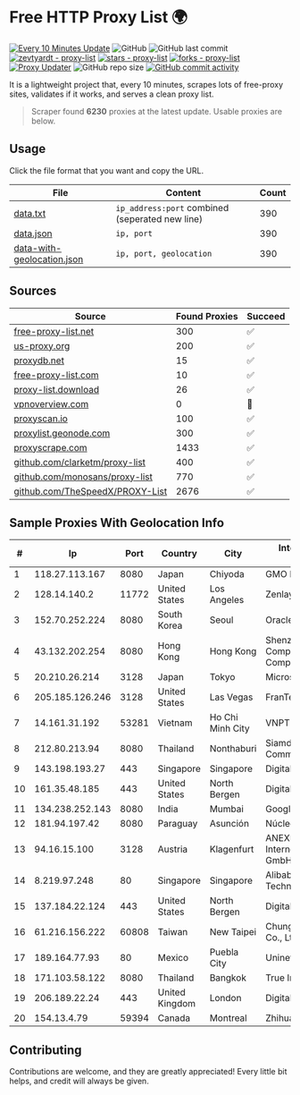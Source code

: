 
# Free HTTP Proxy List 🌍

[![Every 10 Minutes Update](https://github.com/mertguvencli/http-proxy-list/actions/workflows/main.yml/badge.svg?branch=main)](https://github.com/mertguvencli/http-proxy-list/actions/workflows/main.yml)
![GitHub](https://img.shields.io/github/license/mertguvencli/http-proxy-list)
![GitHub last commit](https://img.shields.io/github/last-commit/mertguvencli/http-proxy-list)
[![zevtyardt - proxy-list](https://img.shields.io/static/v1?label=zevtyardt&message=proxy-list&color=blue&logo=github)](https://github.com/zevtyardt/proxy-list "Go to GitHub repo")
[![stars - proxy-list](https://img.shields.io/github/stars/zevtyardt/proxy-list?style=social)](https://github.com/zevtyardt/proxy-list)
[![forks - proxy-list](https://img.shields.io/github/forks/zevtyardt/proxy-list?style=social)](https://github.com/zevtyardt/proxy-list)
[![Proxy Updater](https://github.com/zevtyardt/proxy-list/workflows/Proxy%20Updater/badge.svg)](https://github.com/zevtyardt/proxy-list/actions?query=workflow:"Proxy+Updater")
![GitHub repo size](https://img.shields.io/github/repo-size/zevtyardt/proxy-list)
[![GitHub commit activity](https://img.shields.io/github/commit-activity/m/zevtyardt/proxy-list?logo=commits)](https://github.com/zevtyardt/proxy-list/commits/main)

It is a lightweight project that, every 10 minutes, scrapes lots of free-proxy sites, validates if it works, and serves a clean proxy list.

> Scraper found **6230** proxies at the latest update. Usable proxies are below.

## Usage

Click the file format that you want and copy the URL.

|File|Content|Count|
|----|-------|-----|
|[data.txt](https://raw.githubusercontent.com/mertguvencli/http-proxy-list/main/proxy-list/data.txt)|`ip_address:port` combined (seperated new line)|390|
|[data.json](https://raw.githubusercontent.com/mertguvencli/http-proxy-list/main/proxy-list/data.json)|`ip, port`|390|
|[data-with-geolocation.json](https://raw.githubusercontent.com/mertguvencli/http-proxy-list/main/proxy-list/data-with-geolocation.json)|`ip, port, geolocation`|390|

## Sources

|Source|Found Proxies|Succeed|
|------|-------------|-------|
|[free-proxy-list.net](https://free-proxy-list.net)|300|✅|
|[us-proxy.org](https://www.us-proxy.org)|200|✅|
|[proxydb.net](http://proxydb.net)|15|✅|
|[free-proxy-list.com](https://free-proxy-list.com/?page=&port=&type%5B%5D=http&type%5B%5D=https&up_time=0&search=Search)|10|✅|
|[proxy-list.download](https://www.proxy-list.download/HTTP)|26|✅|
|[vpnoverview.com](https://vpnoverview.com/privacy/anonymous-browsing/free-proxy-servers)|0|🚫|
|[proxyscan.io](https://www.proxyscan.io)|100|✅|
|[proxylist.geonode.com](https://proxylist.geonode.com/api/proxy-list?limit=300&page=1&sort_by=lastChecked&sort_type=desc&protocols=http,https)|300|✅|
|[proxyscrape.com](https://api.proxyscrape.com/v2/?request=displayproxies&protocol=http&timeout=10000&country=all&ssl=all&anonymity=all)|1433|✅|
|[github.com/clarketm/proxy-list](https://raw.githubusercontent.com/clarketm/proxy-list/master/proxy-list-raw.txt)|400|✅|
|[github.com/monosans/proxy-list](https://raw.githubusercontent.com/monosans/proxy-list/main/proxies/http.txt)|770|✅|
|[github.com/TheSpeedX/PROXY-List](https://raw.githubusercontent.com/TheSpeedX/PROXY-List/master/http.txt)|2676|✅|


## Sample Proxies With Geolocation Info

|#|Ip|Port|Country|City|Internet Service Provider|
|-|--|----|-------|----|-------------------------|
|1|118.27.113.167|8080|Japan|Chiyoda|GMO Internet, Inc.|
|2|128.14.140.2|11772|United States|Los Angeles|Zenlayer Inc|
|3|152.70.252.224|8080|South Korea|Seoul|Oracle Corporation|
|4|43.132.202.254|8080|Hong Kong|Hong Kong|Shenzhen Tencent Computer Systems Company Limited|
|5|20.210.26.214|3128|Japan|Tokyo|Microsoft Corporation|
|6|205.185.126.246|3128|United States|Las Vegas|FranTech Solutions|
|7|14.161.31.192|53281|Vietnam|Ho Chi Minh City|VNPT|
|8|212.80.213.94|8080|Thailand|Nonthaburi|Siamdata Communication Co.|
|9|143.198.193.27|443|Singapore|Singapore|DigitalOcean, LLC|
|10|161.35.48.185|443|United States|North Bergen|DigitalOcean, LLC|
|11|134.238.252.143|8080|India|Mumbai|Google LLC|
|12|181.94.197.42|8080|Paraguay|Asunción|Núcleo S.A.|
|13|94.16.15.100|3128|Austria|Klagenfurt|ANEXIA Internetdienstleistungs GmbH|
|14|8.219.97.248|80|Singapore|Singapore|Alibaba (US) Technology Co., Ltd.|
|15|137.184.22.124|443|United States|North Bergen|DigitalOcean, LLC|
|16|61.216.156.222|60808|Taiwan|New Taipei|Chunghwa Telecom Co., Ltd.|
|17|189.164.77.93|80|Mexico|Puebla City|Uninet S.A. de C.V|
|18|171.103.58.122|8080|Thailand|Bangkok|True Internet Co., Ltd.|
|19|206.189.22.24|443|United Kingdom|London|DigitalOcean, LLC|
|20|154.13.4.79|59394|Canada|Montreal|Zhihua Lu|



## Contributing

Contributions are welcome, and they are greatly appreciated! Every
little bit helps, and credit will always be given.

